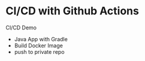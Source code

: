 # CI/CD with Github Actions

CI/CD Demo

- Java App with Gradle
- Build Docker Image
- push to private repo
